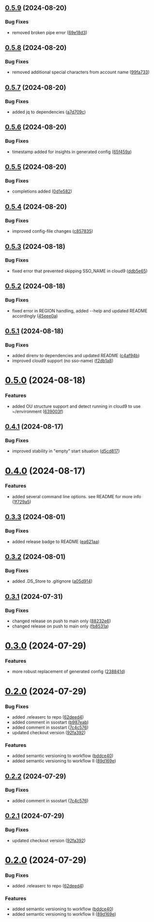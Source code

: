 ## [0.5.9](https://github.com/easytocloud/sso-tools/compare/v0.5.8...v0.5.9) (2024-08-20)


### Bug Fixes

* removed broken pipe error ([69e18d3](https://github.com/easytocloud/sso-tools/commit/69e18d3596839fce4b77ae149a876ce5b9902118))

## [0.5.8](https://github.com/easytocloud/sso-tools/compare/v0.5.7...v0.5.8) (2024-08-20)


### Bug Fixes

* removed additional special characters from account name ([99fa733](https://github.com/easytocloud/sso-tools/commit/99fa73352668b4a3ba804bd12ba96125fd8cc9e1))

## [0.5.7](https://github.com/easytocloud/sso-tools/compare/v0.5.6...v0.5.7) (2024-08-20)


### Bug Fixes

* added jq to dependencies ([a7d709c](https://github.com/easytocloud/sso-tools/commit/a7d709c8db85893359074da6cd1105e799fb9efc))

## [0.5.6](https://github.com/easytocloud/sso-tools/compare/v0.5.5...v0.5.6) (2024-08-20)


### Bug Fixes

* timestamp added for insights in generated config ([65f459a](https://github.com/easytocloud/sso-tools/commit/65f459a8324f195bfab1053033eb0167e52992ee))

## [0.5.5](https://github.com/easytocloud/sso-tools/compare/v0.5.4...v0.5.5) (2024-08-20)


### Bug Fixes

* completions added ([0d1e582](https://github.com/easytocloud/sso-tools/commit/0d1e582bacb3b4c77b116d5f9737192f4861c645))

## [0.5.4](https://github.com/easytocloud/sso-tools/compare/v0.5.3...v0.5.4) (2024-08-20)


### Bug Fixes

* improved config-file changes ([c857835](https://github.com/easytocloud/sso-tools/commit/c8578353939b1c734b9c9f7b19534e570e561e42))

## [0.5.3](https://github.com/easytocloud/sso-tools/compare/v0.5.2...v0.5.3) (2024-08-18)


### Bug Fixes

* fixed error that prevented skipping SSO_NAME in cloud9 ([ddb5e65](https://github.com/easytocloud/sso-tools/commit/ddb5e65115ca10de7edf8c74fcee34f931c0cc41))

## [0.5.2](https://github.com/easytocloud/sso-tools/compare/v0.5.1...v0.5.2) (2024-08-18)


### Bug Fixes

* fixed error in REGION handling, added --help and updated README accordingly ([45eee0a](https://github.com/easytocloud/sso-tools/commit/45eee0a89a31aab26e7bc76c260e734939e46bbf))

## [0.5.1](https://github.com/easytocloud/sso-tools/compare/v0.5.0...v0.5.1) (2024-08-18)


### Bug Fixes

* added direnv to dependencies and updated README ([c4af94b](https://github.com/easytocloud/sso-tools/commit/c4af94b1de62d5b457134a93def82fd57c85c409))
* improved cloud9 support (no sso-name) ([f2db1a8](https://github.com/easytocloud/sso-tools/commit/f2db1a81c83dac9af96ccb5fdf5864d8cc801963))

# [0.5.0](https://github.com/easytocloud/sso-tools/compare/v0.4.1...v0.5.0) (2024-08-18)


### Features

* added OU structure support and detect running in cloud9 to use ~/environment ([639003f](https://github.com/easytocloud/sso-tools/commit/639003f11448d0d74afc09d6e82411e9f8778f27))

## [0.4.1](https://github.com/easytocloud/sso-tools/compare/v0.4.0...v0.4.1) (2024-08-17)


### Bug Fixes

* improved stability in "empty" start situation ([d5cd817](https://github.com/easytocloud/sso-tools/commit/d5cd8179dbb5c3f4a7dda78724920a2b69bba805))

# [0.4.0](https://github.com/easytocloud/sso-tools/compare/v0.3.3...v0.4.0) (2024-08-17)


### Features

* added several command line options. see README for more info ([1f729a5](https://github.com/easytocloud/sso-tools/commit/1f729a5a885b2ad51d652f646ddd8d9b78d42597))

## [0.3.3](https://github.com/easytocloud/sso-tools/compare/v0.3.2...v0.3.3) (2024-08-01)


### Bug Fixes

* added release badge to README ([ea621aa](https://github.com/easytocloud/sso-tools/commit/ea621aa8d9226a5427be1b5cf35dd9396bf00c6e))

## [0.3.2](https://github.com/easytocloud/sso-tools/compare/v0.3.1...v0.3.2) (2024-08-01)


### Bug Fixes

* added .DS_Store to .gitignore ([a05d914](https://github.com/easytocloud/sso-tools/commit/a05d914331dff09843e97649623f1b17c3af7736))

## [0.3.1](https://github.com/easytocloud/sso-tools/compare/v0.3.0...v0.3.1) (2024-07-31)


### Bug Fixes

* changed release on push to main only ([88232e6](https://github.com/easytocloud/sso-tools/commit/88232e6d22cbb3358e4ce56a8890bb0badf97a08))
* changed release on push to main only ([fb8531a](https://github.com/easytocloud/sso-tools/commit/fb8531a54ea0b24fd862280a343ec1b624c5a5c3))

# [0.3.0](https://github.com/easytocloud/sso-tools/compare/v0.2.0...v0.3.0) (2024-07-29)


### Features

* more robust replacement of generated config ([238841d](https://github.com/easytocloud/sso-tools/commit/238841dcb1e681649170a7cba4e85a4f615fcba4))

# [0.2.0](https://github.com/easytocloud/sso-tools/compare/v0.1.6...v0.2.0) (2024-07-29)


### Bug Fixes

* added .releaserc to repo ([62deed4](https://github.com/easytocloud/sso-tools/commit/62deed43e67f8994ec208cc09f43ac5fecd68472))
* added comment in ssostart ([b987eab](https://github.com/easytocloud/sso-tools/commit/b987eab8c3a96926d928239c21eff65b71dde34b))
* added comment in ssostart ([7c4c576](https://github.com/easytocloud/sso-tools/commit/7c4c576de480bbd83b6b0f81d2d59cc6b2732500))
* updated checkout version ([92fa392](https://github.com/easytocloud/sso-tools/commit/92fa392b9505417a4ba284adb814a7fb23d4e0ce))


### Features

* added semantic versioning to workflow ([bddce40](https://github.com/easytocloud/sso-tools/commit/bddce40e4379626f6d4e16eab48cc81a8bef2023))
* added semantic versioning to workflow II ([89d169e](https://github.com/easytocloud/sso-tools/commit/89d169edeb852aabacb4da6e6423823507148201))

## [0.2.2](https://github.com/easytocloud/sso-tools/compare/v0.2.1...v0.2.2) (2024-07-29)


### Bug Fixes

* added comment in ssostart ([7c4c576](https://github.com/easytocloud/sso-tools/commit/7c4c576de480bbd83b6b0f81d2d59cc6b2732500))

## [0.2.1](https://github.com/easytocloud/sso-tools/compare/v0.2.0...v0.2.1) (2024-07-29)


### Bug Fixes

* updated checkout version ([92fa392](https://github.com/easytocloud/sso-tools/commit/92fa392b9505417a4ba284adb814a7fb23d4e0ce))

# [0.2.0](https://github.com/easytocloud/sso-tools/compare/v0.1.9...v0.2.0) (2024-07-29)


### Bug Fixes

* added .releaserc to repo ([62deed4](https://github.com/easytocloud/sso-tools/commit/62deed43e67f8994ec208cc09f43ac5fecd68472))


### Features

* added semantic versioning to workflow ([bddce40](https://github.com/easytocloud/sso-tools/commit/bddce40e4379626f6d4e16eab48cc81a8bef2023))
* added semantic versioning to workflow II ([89d169e](https://github.com/easytocloud/sso-tools/commit/89d169edeb852aabacb4da6e6423823507148201))
